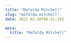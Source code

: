 ```yaml
---
title: "Mafalda Mitchell"
slug: "mafalda-mitchell"
date: 2021-02-20T06:51:33Z

meta:
  title: "Mafalda Mitchell"
---
```


